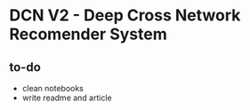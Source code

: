 # DCN V2 - Deep Cross Network Recomender System

## to-do
* clean notebooks
* write readme and article
